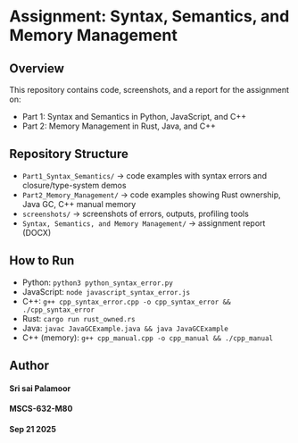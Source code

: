 # Assignment: Syntax, Semantics, and Memory Management

## Overview
This repository contains code, screenshots, and a report for the assignment on:
- Part 1: Syntax and Semantics in Python, JavaScript, and C++
- Part 2: Memory Management in Rust, Java, and C++

## Repository Structure
- `Part1_Syntax_Semantics/` → code examples with syntax errors and closure/type-system demos
- `Part2_Memory_Management/` → code examples showing Rust ownership, Java GC, C++ manual memory
- `screenshots/` → screenshots of errors, outputs, profiling tools
- `Syntax, Semantics, and Memory Management/` → assignment report (DOCX)

## How to Run
- Python: `python3 python_syntax_error.py`
- JavaScript: `node javascript_syntax_error.js`
- C++: `g++ cpp_syntax_error.cpp -o cpp_syntax_error && ./cpp_syntax_error`
- Rust: `cargo run rust_owned.rs`
- Java: `javac JavaGCExample.java && java JavaGCExample`
- C++ (memory): `g++ cpp_manual.cpp -o cpp_manual && ./cpp_manual`

## Author
#### Sri sai Palamoor
#### MSCS-632-M80
#### Sep 21 2025
